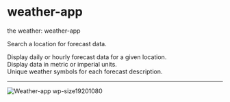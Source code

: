 # weather-app
the weather: weather-app

Search a location for forecast data.

Display daily or hourly forecast data for a given location.</br>
Display data in metric or imperial units.</br>
Unique weather symbols for each forecast description.
_______________________________________________________________

![Weather-app wp-size19201080](https://user-images.githubusercontent.com/78034349/148233056-ef4a4287-5a06-4706-a127-678a84626355.png)
